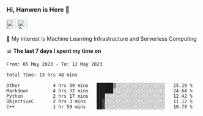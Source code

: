 ### Hi, Hanwen is Here 👋
<p>
	<a href="https://www.linkedin.com/in/liu-hanwen/"><img src="https://img.shields.io/badge/@hanwen-0A66C2?style=flat&logo=LinkedIn&logoColor=white" alt="Linkedin"  height="25px"/></a> 
	<a href="https://scholar.google.com/citations?user=HDF0su0AAAAJ"><img src="https://img.shields.io/badge/scholar-4385FE.svg?&style=plastic&logo=google-scholar&logoColor=white" alt="Google Scholar" height="25px"> </a>
</p>
🌱 My interest is Machine Learning Infrastructure and Serverless Computing

📊 **The last 7 days I spent my time on** 
<!--START_SECTION:waka-->

```text
From: 05 May 2023 - To: 12 May 2023

Total Time: 13 hrs 48 mins

Other            4 hrs 39 mins   ██████▒░░░░░░░░░░░░░░░░░░   25.19 %
Markdown         4 hrs 32 mins   ██████░░░░░░░░░░░░░░░░░░░   24.64 %
Python           2 hrs 17 mins   ███░░░░░░░░░░░░░░░░░░░░░░   12.42 %
ObjectiveC       2 hrs 3 mins    ██▓░░░░░░░░░░░░░░░░░░░░░░   11.12 %
C++              1 hr 59 mins    ██▓░░░░░░░░░░░░░░░░░░░░░░   10.79 %
```

<!--END_SECTION:waka-->


<!--
**david990917/david990917** is a ✨ _special_ ✨ repository because its `README.md` (this file) appears on your GitHub profile.

Here are some ideas to get you started:

- 🔭 I’m currently working on ...
- 🌱 I’m currently learning ...
- 👯 I’m looking to collaborate on ...
- 🤔 I’m looking for help with ...
- 💬 Ask me about ...
- 📫 How to reach me: ...
- 😄 Pronouns: ...
- ⚡ Fun fact: ...
-->
